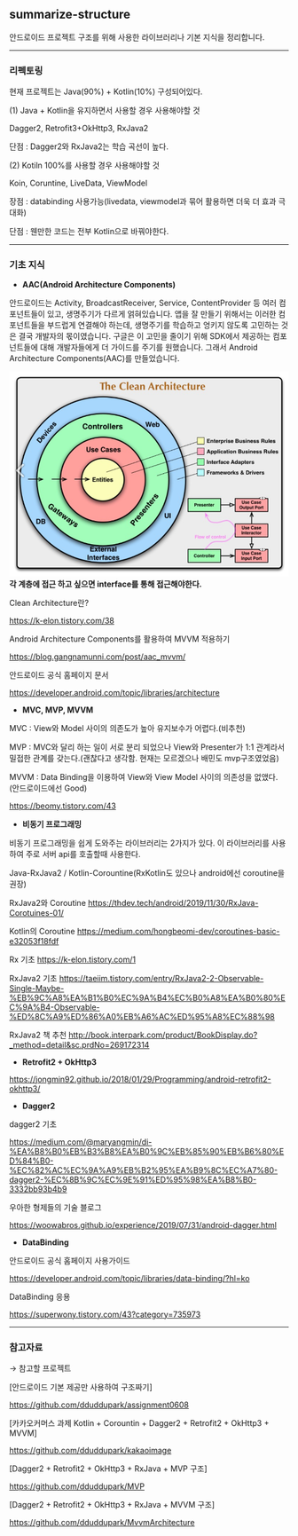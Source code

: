 ## summarize-structure
안드로이드 프로젝트 구조를 위해 사용한 라이브러리나 기본 지식을 정리합니다.

---------

### 리펙토링

현재 프로젝트는 Java(90%) + Kotlin(10%) 구성되어있다.

(1) Java + Kotlin을 유지하면서 사용할 경우 사용해야할 것

Dagger2, Retrofit3+OkHttp3, RxJava2

단점 : Dagger2와 RxJava2는 학습 곡선이 높다. 

(2) Kotiln 100%를 사용할 경우 사용해야할 것

Koin, Coruntine, LiveData, ViewModel
 
장점 : databinding 사용가능(livedata, viewmodel과 묶어 활용하면 더욱 더 효과 극대화)

단점 : 웬만한 코드는 전부 Kotlin으로 바꿔야한다.

---------

### 기초 지식

* **AAC(Android Architecture Components)**

안드로이드는 Activity, BroadcastReceiver, Service, ContentProvider 등 여러 컴포넌트들이 있고,
생명주기가 다르게 얽혀있습니다.
앱을 잘 만들기 위해서는 이러한 컴포넌트들을 부드럽게 연결해야 하는데,
생명주기를 학습하고 엉키지 않도록 고민하는 것은 결국 개발자의 몫이였습니다.
구글은 이 고민을 줄이기 위해 SDK에서 제공하는 컴포넌트들에 대해 개발자들에게 더 가이드를 주기를 원했습니다.
그래서 Android Architecture Components(AAC)를 만들었습니다.

![image](https://github.com/dduddupark/summarize-structure/blob/main/image.png)
**각 계층에 접근 하고 싶으면 interface를 통해 접근해야한다.**

Clean Architecture란?

https://k-elon.tistory.com/38

Android Architecture Components를 활용하여 MVVM 적용하기

https://blog.gangnamunni.com/post/aac_mvvm/

안드로이드 공식 홈페이지 문서

https://developer.android.com/topic/libraries/architecture


* **MVC, MVP, MVVM**

MVC : View와 Model 사이의 의존도가 높아 유지보수가 어렵다.(비추천)

MVP : MVC와 달리 하는 일이 서로 분리 되었으나 View와 Presenter가 1:1 관계라서 밀접한 관계를 갖는다.(괜찮다고 생각함. 현재는 모르겠으나 배민도 mvp구조였었음)

MVVM : Data Binding을 이용하여 View와 View Model 사이의 의존성을 없앴다. (안드로이드에선 Good)

https://beomy.tistory.com/43


*  **비동기 프로그래밍**

비동기 프로그래밍을 쉽게 도와주는 라이브러리는 2가지가 있다.
이 라이브러리를 사용하여 주로 서버 api를 호출할때 사용한다.

Java-RxJava2 / Kotlin-Corountine(RxKotlin도 있으나 android에선 coroutine을 권장)

RxJava2와 Coroutine
https://thdev.tech/android/2019/11/30/RxJava-Corotuines-01/

Kotlin의 Coroutine
https://medium.com/hongbeomi-dev/coroutines-basic-e32053f18fdf

Rx 기초
https://k-elon.tistory.com/1

RxJava2 기초
https://taeiim.tistory.com/entry/RxJava2-2-Observable-Single-Maybe-%EB%9C%A8%EA%B1%B0%EC%9A%B4%EC%B0%A8%EA%B0%80%EC%9A%B4-Observable-%ED%8C%A9%ED%86%A0%EB%A6%AC%ED%95%A8%EC%88%98

RxJava2 책 추천
http://book.interpark.com/product/BookDisplay.do?_method=detail&sc.prdNo=269172314

*  **Retrofit2 + OkHttp3**

https://jongmin92.github.io/2018/01/29/Programming/android-retrofit2-okhttp3/

*  **Dagger2**

dagger2 기초

https://medium.com/@maryangmin/di-%EA%B8%B0%EB%B3%B8%EA%B0%9C%EB%85%90%EB%B6%80%ED%84%B0-%EC%82%AC%EC%9A%A9%EB%B2%95%EA%B9%8C%EC%A7%80-dagger2-%EC%8B%9C%EC%9E%91%ED%95%98%EA%B8%B0-3332bb93b4b9

우아한 형제들의 기술 블로그

https://woowabros.github.io/experience/2019/07/31/android-dagger.html


*  **DataBinding**

안드로이드 공식 홈페이지 사용가이드

https://developer.android.com/topic/libraries/data-binding/?hl=ko

DataBinding 응용

https://superwony.tistory.com/43?category=735973


---------

### 참고자료

→ 참고할 프로젝트

[안드로이드 기본 제공만 사용하여 구조짜기]

https://github.com/dduddupark/assignment0608

[카카오커머스 과제 Kotlin + Corountin + Dagger2 + Retrofit2 + OkHttp3 + MVVM]

https://github.com/dduddupark/kakaoimage

[Dagger2 + Retrofit2 + OkHttp3 + RxJava + MVP 구조]

https://github.com/dduddupark/MVP

[Dagger2 + Retrofit2 + OkHttp3 + RxJava + MVVM 구조]

https://github.com/dduddupark/MvvmArchitecture

